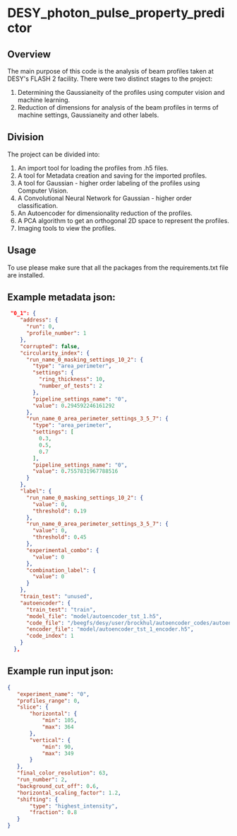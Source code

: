 # DESY_photon_pulse_property_predictor

## Overview

The main purpose of this code is the analysis of beam profiles taken at DESY's FLASH 2 facility. There were two distinct stages to the project:

1. Determining the Gaussianeity of the profiles using computer vision and machine learning.
2. Reduction of dimensions for analysis of the beam profiles in terms of machine settings, Gaussianeity and other labels.

## Division

The project can be divided into:

1. An import tool for loading the profiles from .h5 files.
2. A tool for Metadata creation and saving for the imported profiles.
3. A tool for Gaussian - higher order labeling of the profiles using Computer Vision.
4. A Convolutional Neural Network for Gaussian - higher order classification.
5. An Autoencoder for dimensionality reduction of the profiles.
6. A PCA algorithm to get an orthogonal 2D space to represent the profiles.
7. Imaging tools to view the profiles.


## Usage

To use please make sure that all the packages from the requirements.txt file are installed.

## Example metadata json:
``` json
 "0_1": {
    "address": {
      "run": 0,
      "profile_number": 1
    },
    "corrupted": false,
    "circularity_index": {
      "run_name_0_masking_settings_10_2": {
        "type": "area_perimeter",
        "settings": {
          "ring_thickness": 10,
          "number_of_tests": 2
        },
        "pipeline_settings_name": "0",
        "value": 0.294592246161292
      },
      "run_name_0_area_perimeter_settings_3_5_7": {
        "type": "area_perimeter",
        "settings": [
          0.3,
          0.5,
          0.7
        ],
        "pipeline_settings_name": "0",
        "value": 0.7557831967788516
      }
    },
    "label": {
      "run_name_0_masking_settings_10_2": {
        "value": 0,
        "threshold": 0.19
      },
      "run_name_0_area_perimeter_settings_3_5_7": {
        "value": 0,
        "threshold": 0.45
      },
      "experimental_combo": {
        "value": 0
      },
      "combination_label": {
        "value": 0
      }
    },
    "train_test": "unused",
    "autoencoder": {
      "train_test": "train",
      "model_file": "model/autoencoder_tst_1.h5",
      "code_file": "/beegfs/desy/user/brockhul/autoencoder_codes/autoencoder_tst_1.npy",
      "encoder_file": "model/autoencoder_tst_1_encoder.h5",
      "code_index": 1
    }
  },
 ```
 ## Example run input json:
 
 ``` json
 {
    "experiment_name": "0",
    "profiles_range": 0,
    "slice": {
        "horizontal": {
            "min": 105,
            "max": 364
        },
        "vertical": {
            "min": 90,
            "max": 349
        }
    },
    "final_color_resolution": 63,
    "run_number": 2,
    "background_cut_off": 0.6,
    "horizontal_scaling_factor": 1.2,
    "shifting": {
        "type": "highest_intensity",
        "fraction": 0.8
    }
}
 ```